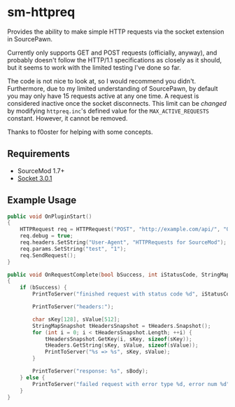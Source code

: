 # sm-httpreq
Provides the ability to make simple HTTP requests via the socket extension in SourcePawn.

Currently only supports GET and POST requests (officially, anyway), and probably doesn't follow the HTTP/1.1 specifications as closely as it should, but it seems to work with the limited testing I've done so far.

The code is not nice to look at, so I would recommend you didn't. Furthermore, due to my limited understanding of SourcePawn, by default you may only have 15 requests active at any one time. A request is considered inactive once the socket disconnects. This limit can be *changed* by modifying `httpreq.inc`'s defined value for the `MAX_ACTIVE_REQUESTS` constant. However, it cannot be removed.

Thanks to f0oster for helping with some concepts.

## Requirements
* SourceMod 1.7+
* [Socket 3.0.1](https://forums.alliedmods.net/showthread.php?t=67640)

## Example Usage
```c++
public void OnPluginStart()
{
    HTTPRequest req = HTTPRequest("POST", "http://example.com/api/", "OnRequestComplete");
    req.debug = true;
    req.headers.SetString("User-Agent", "HTTPRequests for SourceMod");
    req.params.SetString("test", "1");
    req.SendRequest();
}

public void OnRequestComplete(bool bSuccess, int iStatusCode, StringMap tHeaders, const char[] sBody, int iErrorType, int iErrorNum, any data)
{
    if (bSuccess) {
        PrintToServer("finished request with status code %d", iStatusCode);

        PrintToServer("headers:");

        char sKey[128], sValue[512];
        StringMapSnapshot tHeadersSnapshot = tHeaders.Snapshot();
        for (int i = 0; i < tHeadersSnapshot.Length; ++i) {
            tHeadersSnapshot.GetKey(i, sKey, sizeof(sKey));
            tHeaders.GetString(sKey, sValue, sizeof(sValue));
            PrintToServer("%s => %s", sKey, sValue);
        }

        PrintToServer("response: %s", sBody);
    } else {
        PrintToServer("failed request with error type %d, error num %d", iErrorType, iErrorNum);
    }
}
```
